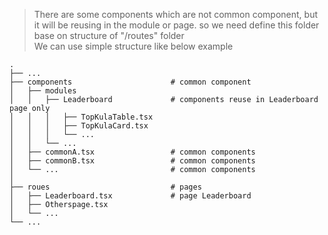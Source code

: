
> There are some components which are not common component, but it will be reusing in the module or page. so we need define this folder base on structure of "/routes" folder
> <br/> We can use simple structure like below example
```
.
├── ...
├── components                      # common component
│   ├── modules
│   │   ├── Leaderboard             # components reuse in Leaderboard page only
│   │   │   ├── TopKulaTable.tsx
│   │   │   ├── TopKulaCard.tsx
│   │   │   └── ...       
│   │   └── ...   
│   ├── commonA.tsx                 # common components
│   ├── commonB.tsx                 # common components
│   └── ...                         # common components
│
├── roues                           # pages
│   ├── Leaderboard.tsx             # page Leaderboard
│   ├── Otherspage.tsx         
│   └── ...
└── ...
```